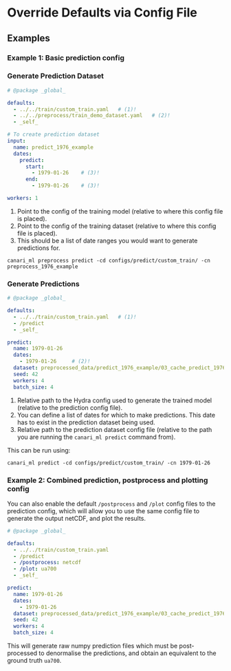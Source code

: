 # Override Defaults via Config File

## Examples

### Example 1: Basic prediction config

### Generate Prediction Dataset

``` yaml title="configs/predict/custom_train/1979-01-26.yaml" linenums="1"
# @package _global_

defaults:
  - ../../train/custom_train.yaml   # (1)!
  - ../../preprocess/train_demo_dataset.yaml   # (2)!
  - _self_

# To create prediction dataset
input:
  name: predict_1976_example
  dates:
    predict:
      start:
        - 1979-01-26    # (3)!
      end:
        - 1979-01-26    # (3)!

workers: 1
```

1. Point to the config of the training model (relative to where this config file is placed).
2. Point to the config of the training dataset (relative to where this config file is placed).
3. This should be a list of date ranges you would want to generate predictions for.

```console
canari_ml preprocess predict -cd configs/predict/custom_train/ -cn preprocess_1976_example
```

### Generate Predictions

``` yaml title="configs/predict/custom_train/1979-01-26.yaml" linenums="1"
# @package _global_

defaults:
  - ../../train/custom_train.yaml   # (1)!
  - /predict
  - _self_

predict:
  name: 1979-01-26
  dates:
    - 1979-01-26     # (2)!
  dataset: preprocessed_data/predict_1976_example/03_cache_predict_1976_example/cached.DAY.north.json # (3)!
  seed: 42
  workers: 4
  batch_size: 4
```

1. Relative path to the Hydra config used to generate the trained model (relative to the prediction config file).
2. You can define a list of dates for which to make predictions. This date has to exist in the prediction dataset being used.
3. Relative path to the prediction dataset config file (relative to the path you are running the `canari_ml predict` command from).


This can be run using:

```console
canari_ml predict -cd configs/predict/custom_train/ -cn 1979-01-26
```

### Example 2: Combined prediction, postprocess and plotting config

You can also enable the default `/postprocess` and `/plot` config files to the prediction config, which will allow you to use the same config file to generate the output netCDF, and plot the results.

``` yaml title="configs/predict/custom_train/1979-01-26_and_plot.yaml" linenums="1" hl_lines="6-7"
# @package _global_

defaults:
  - ../../train/custom_train.yaml
  - /predict
  - /postprocess: netcdf
  - /plot: ua700
  - _self_

predict:
  name: 1979-01-26
  dates:
    - 1979-01-26
  dataset: preprocessed_data/predict_1976_example/03_cache_predict_1976_example/cached.DAY.north.json
  seed: 42
  workers: 4
  batch_size: 4
```

This will generate raw numpy prediction files which must be post-processed to denormalise the predictions, and obtain an equivalent to the ground truth `ua700`.
